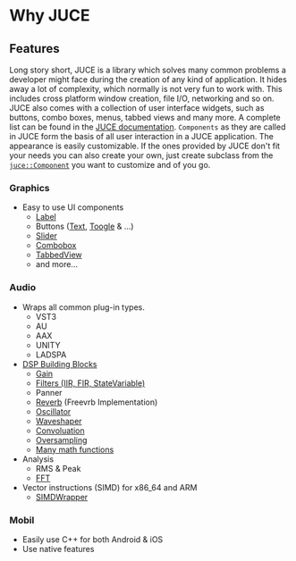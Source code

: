 # Why JUCE

## Features

Long story short, JUCE is a library which solves many common problems a developer might face during the creation of any kind of application. It hides away a lot of complexity, which normally is not very fun to work with. This includes cross platform window creation, file I/O, networking and so on. JUCE also comes with a collection of user interface widgets, such as buttons, combo boxes, menus, tabbed views and many more. A complete list can be found in the [JUCE documentation](https://docs.juce.com/master/index.html#tag_gui). `Components` as they are called in JUCE form the basis of all user interaction in a JUCE application. The appearance is easily customizable. If the ones provided by JUCE don't fit your needs you can also create your own, just create subclass from the [`juce::Component`](https://docs.juce.com/master/classComponent.html) you want to customize and of you go.

### Graphics

- Easy to use UI components
  - [Label](https://docs.juce.com/master/classLabel.html)
  - Buttons ([Text](https://docs.juce.com/master/classTextButton.html), [Toogle](https://docs.juce.com/master/classToggleButton.html) & ...)
  - [Slider](https://docs.juce.com/master/classSlider.html)
  - [Combobox](https://docs.juce.com/master/classComboBox.html)
  - [TabbedView](https://docs.juce.com/master/classTabbedComponent.html)
  - and more...

### Audio

- Wraps all common plug-in types.
  - VST3
  - AU
  - AAX
  - UNITY
  - LADSPA
- [DSP Building Blocks](https://docs.juce.com/master/tutorial_dsp_introduction.html)
  - [Gain](https://docs.juce.com/master/classdsp_1_1Gain.html)
  - [Filters (IIR, FIR, StateVariable)](https://docs.juce.com/master/group__juce__dsp-processors.html)
  - Panner
  - [Reverb](https://docs.juce.com/master/classdsp_1_1Reverb.html) (Freevrb Implementation)
  - [Oscillator](https://docs.juce.com/master/classdsp_1_1Oscillator.html)
  - [Waveshaper](https://docs.juce.com/master/structdsp_1_1WaveShaper.html)
  - [Convoluation](https://docs.juce.com/master/classdsp_1_1Convolution.html)
  - [Oversampling](https://docs.juce.com/master/classdsp_1_1Oversampling.html)
  - [Many math functions](https://docs.juce.com/master/group__juce__dsp-maths.html)
- Analysis
  - RMS & Peak
  - [FFT](https://docs.juce.com/master/classdsp_1_1FFT.html)
- Vector instructions (SIMD) for x86_64 and ARM
  - [SIMDWrapper](https://docs.juce.com/master/structdsp_1_1SIMDRegister.html)

### Mobil

- Easily use C++ for both Android & iOS
- Use native features
